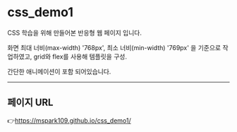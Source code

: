 # css_demo1
CSS 학습을 위해 만들어본 반응형 웹 페이지 입니다. 

 화면 최대 너비(max-width) '768px',  최소 너비(min-width) '769px' 을 기준으로 작업하였고, grid와 flex를 사용해 템플릿을 구성.

 간단한 애니메이션이 포함 되어있습니다.

---


 ## 페이지 URL
👉https://mspark109.github.io/css_demo1/
